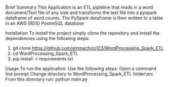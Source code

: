 
Brief Summary
This Application is an ETL pipleline that reads in a word document/Text file of any size
and transforms the text file 
into a pyspark dataframe of word counts. 
The PySpark dataframe is then written to a table
in an AWS (RDS) PostreSQL database

Installation
To install the project simply clone the repository and install the dependencies using 
the following steps:

1. 	git clone https://github.com/emmachizo123/WordProcessing_Spark_ETL
2. 	cd WordProcessing_Spark_ETL
3. 	pip install -r requirements.txt


Usage
To run the application:
Use the following steps:
Open a command line prompt
Change directory to WordProcessing_Spark_ETL folder\src
From this directory run:
python main.py


